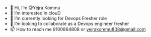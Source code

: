 - 👋 Hi, I’m @Yejra Kommu
- 👀 I’m interested in clouD
- 🌱 I’m currently looking for Devops Fresher role
- 💞️ I’m looking to collaborate as a Devops engineer fresher
- 📫 How to reach me 9100864808 or yejrakommu808@gmail.com

<!---
jaibalayya1/jaibalayya1 is a ✨ special ✨ repository because its `README.md` (this file) appears on your GitHub profile.
You can click the Preview link to take a look at your changes.
--->
